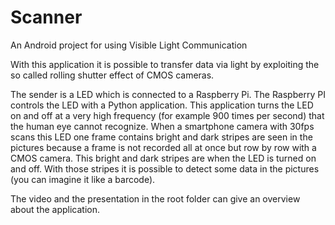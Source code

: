 # Scanner
An Android project for using Visible Light Communication

With this application it is possible to transfer data via light by exploiting the so called rolling shutter effect of CMOS cameras.

The sender is a LED which is connected to a Raspberry Pi. The Raspberry PI controls the LED with a Python application. This application turns the LED on and off at a very high frequency (for example 900 times per second) that the human eye cannot recognize. 
When a smartphone camera with 30fps scans this LED one frame contains bright and dark stripes are seen in the pictures because a frame is not recorded all at once but row by row with a CMOS camera. This bright and dark stripes are when the LED is turned on and off. With those stripes it is possible to detect some data in the pictures (you can imagine it like a barcode).

The video and the presentation in the root folder can give an overview about the application.
